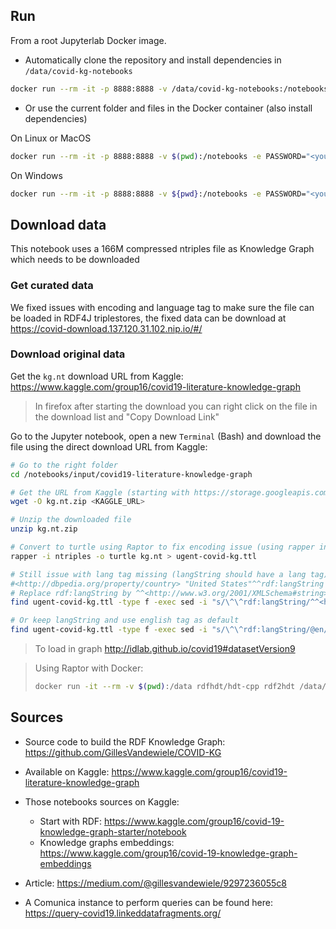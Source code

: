 ## Run

From a root Jupyterlab Docker image.

* Automatically clone the repository and install dependencies in `/data/covid-kg-notebooks`

```bash
docker run --rm -it -p 8888:8888 -v /data/covid-kg-notebooks:/notebooks -e PASSWORD="<your_secret>" -e GIT_URL="https://github.com/vemonet/covid-kg-notebooks" umids/jupyterlab:latest
```

*  Or use the current folder and files in the Docker container (also install dependencies)

On Linux or MacOS

```bash
docker run --rm -it -p 8888:8888 -v $(pwd):/notebooks -e PASSWORD="<your_secret>" umids/jupyterlab:latest
```

On Windows

```bash
docker run --rm -it -p 8888:8888 -v ${pwd}:/notebooks -e PASSWORD="<your_secret>" umids/jupyterlab:latest
```

## Download data

This notebook uses a 166M compressed ntriples file as Knowledge Graph which needs to be downloaded

### Get curated data

We fixed issues with encoding and language tag to make sure the file can be loaded in RDF4J triplestores, the fixed data can be download at https://covid-download.137.120.31.102.nip.io/#/

### Download original data

Get the `kg.nt` download URL from Kaggle: https://www.kaggle.com/group16/covid19-literature-knowledge-graph

> In firefox after starting the download you can right click on the file in the download list and "Copy Download Link"

Go to the Jupyter notebook, open a new `Terminal` (Bash) and download the file using the direct download URL from Kaggle:

```bash
# Go to the right folder
cd /notebooks/input/covid19-literature-knowledge-graph

# Get the URL from Kaggle (starting with https://storage.googleapis.com/kaggle-data-sets)
wget -O kg.nt.zip <KAGGLE_URL>

# Unzip the downloaded file
unzip kg.nt.zip

# Convert to turtle using Raptor to fix encoding issue (using rapper installed locally)
rapper -i ntriples -o turtle kg.nt > ugent-covid-kg.ttl

# Still issue with lang tag missing (langString should have a lang tag):
#<http://dbpedia.org/property/country> "United States"^^rdf:langString ;
# Replace rdf:langString by ^^<http://www.w3.org/2001/XMLSchema#string>
find ugent-covid-kg.ttl -type f -exec sed -i "s/\^\^rdf:langString/^^<http:\/\/www.w3.org\/2001\/XMLSchema#string>/g" {} +

# Or keep langString and use english tag as default
find ugent-covid-kg.ttl -type f -exec sed -i "s/\^\^rdf:langString/@en/g" {} +
```

> To load in graph http://idlab.github.io/covid19#datasetVersion9

> Using Raptor with Docker:
>
> ```bash
> docker run -it --rm -v $(pwd):/data rdfhdt/hdt-cpp rdf2hdt /data/kg.nt /data/ugent-covid-kg.ttl
> ```

## Sources

* Source code to build the RDF Knowledge Graph: https://github.com/GillesVandewiele/COVID-KG

* Available on Kaggle: https://www.kaggle.com/group16/covid19-literature-knowledge-graph
* Those notebooks sources on Kaggle: 
  * Start with RDF: https://www.kaggle.com/group16/covid-19-knowledge-graph-starter/notebook
  * Knowledge graphs embeddings: https://www.kaggle.com/group16/covid-19-knowledge-graph-embeddings
* Article: https://medium.com/@gillesvandewiele/9297236055c8
* A Comunica instance to perform queries can be found here:
  https://query-covid19.linkeddatafragments.org/